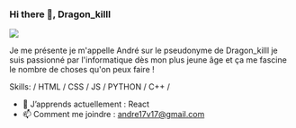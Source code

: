 ### Hi there 👋, Dragon_killl
![](https://media1.giphy.com/media/iIqmM5tTjmpOB9mpbn/giphy.gif?cid=ecf05e478j5zfpyk7ud6qc7csg69hli5ojcvsi3n50v1e5ml&rid=giphy.gif&ct=g)

Je me présente je m'appelle André sur le pseudonyme de Dragon_killl
je suis passionné par l'informatique dès mon plus jeune âge et ça me fascine le nombre de choses qu'on peux faire !

Skills: / HTML / CSS / JS / PYTHON / C++ /

- 🌱 J’apprends actuellement : React  
- 📫 Comment me joindre : andre17v17@gmail.com 




